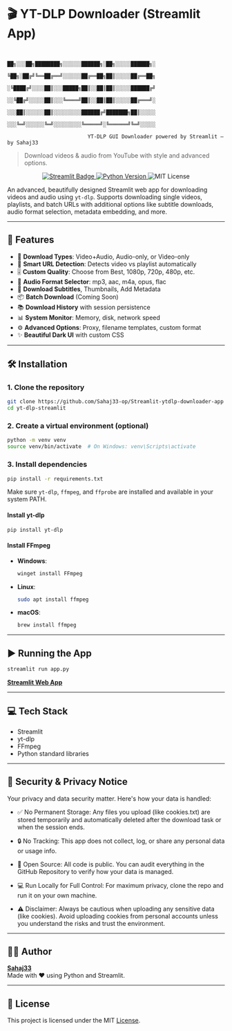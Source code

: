 # 🎬 YT-DLP Downloader (Streamlit App)

```
                             
                             ██╗░░░██╗████████╗░░░░░░██████╗░██╗░░░░░██████╗░
                             ╚██╗░██╔╝╚══██╔══╝░░░░░░██╔══██╗██║░░░░░██╔══██╗
                             ░╚████╔╝░░░░██║░░░█████╗██║░░██║██║░░░░░██████╔╝
                             ░░╚██╔╝░░░░░██║░░░╚════╝██║░░██║██║░░░░░██╔═══╝░
                             ░░░██║░░░░░░██║░░░░░░░░░██████╔╝███████╗██║░░░░░
                             ░░░╚═╝░░░░░░╚═╝░░░░░░░░░╚═════╝░╚══════╝╚═╝░░░░░
            
                          YT-DLP GUI Downloader powered by Streamlit – by Sahaj33
```

> Download videos & audio from YouTube with style and advanced options.

<p align="center">
  <a href="https://ytdlp-downloader-app-sahaj33.streamlit.app/">
    <img src="https://img.shields.io/badge/Streamlit-Deploy-red?logo=streamlit" alt="Streamlit Badge">
  </a>
  <a href="https://www.python.org">
    <img src="https://img.shields.io/badge/Python-3.10+-blue.svg" alt="Python Version">
  </a>
  <img src="https://img.shields.io/badge/License-MIT-brightgreen" alt="MIT License">
</p>


An advanced, beautifully designed Streamlit web app for downloading videos and audio using `yt-dlp`. Supports downloading single videos, playlists, and batch URLs with additional options like subtitle downloads, audio format selection, metadata embedding, and more.

---

## 🚀 Features

- 🎥 **Download Types**: Video+Audio, Audio-only, or Video-only
- 🧠 **Smart URL Detection**: Detects video vs playlist automatically
- 🎚 **Custom Quality**: Choose from Best, 1080p, 720p, 480p, etc.
- 🎵 **Audio Format Selector**: mp3, aac, m4a, opus, flac
- 📝 **Download Subtitles**, Thumbnails, Add Metadata
- 📦 **Batch Download** (Coming Soon)
- 📚 **Download History** with session persistence
- 📊 **System Monitor**: Memory, disk, network speed
- ⚙️ **Advanced Options**: Proxy, filename templates, custom format
- ✨ **Beautiful Dark UI** with custom CSS

---

## 🛠️ Installation

### 1. Clone the repository

```bash
git clone https://github.com/Sahaj33-op/Streamlit-ytdlp-downloader-app
cd yt-dlp-streamlit
```

### 2. Create a virtual environment (optional)

```bash
python -m venv venv
source venv/bin/activate  # On Windows: venv\Scripts\activate
```

### 3. Install dependencies

```bash
pip install -r requirements.txt
```

Make sure `yt-dlp`, `ffmpeg`, and `ffprobe` are installed and available in your system PATH.

#### Install yt-dlp

```bash
pip install yt-dlp
```

#### Install FFmpeg

- **Windows**:  
  ```bash
  winget install FFmpeg
  ```
- **Linux**:  
  ```bash
  sudo apt install ffmpeg
  ```
- **macOS**:  
  ```bash
  brew install ffmpeg
  ```

---

## ▶️ Running the App

```bash
streamlit run app.py
```
**[Streamlit Web App](https://ytdlp-downloader-app-sahaj33.streamlit.app/)**

---

## 💻 Tech Stack

- Streamlit
- yt-dlp
- FFmpeg
- Python standard libraries

---

## 🔐 Security & Privacy Notice
Your privacy and data security matter. Here's how your data is handled:

- ✅ No Permanent Storage: Any files you upload (like cookies.txt) are stored temporarily and automatically deleted after the download task or when the session ends.
  
- 🔒 No Tracking: This app does not collect, log, or share any personal data or usage info.
  
- 🧾 Open Source: All code is public. You can audit everything in the GitHub Repository to verify how your data is managed.
  
- 💻 Run Locally for Full Control: For maximum privacy, clone the repo and run it on your own machine.
  
- ⚠️ Disclaimer: Always be cautious when uploading any sensitive data (like cookies). Avoid uploading cookies from personal accounts unless you understand the risks and trust the environment.

---

## 👨‍💻 Author

**[Sahaj33](https://linktr.ee/sahaj33)**  
Made with ❤️ using Python and Streamlit.

---

## 📃 License

This project is licensed under the MIT [License](https://github.com/Sahaj33-op/Streamlit-ytdlp-downloader-app/blob/main/LICENSE).
